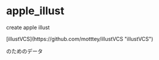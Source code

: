 # apple_illust
create apple illust
<p>
[illustVCS](https://github.com/motttey/illustVCS "illustVCS")

のためのデータ
